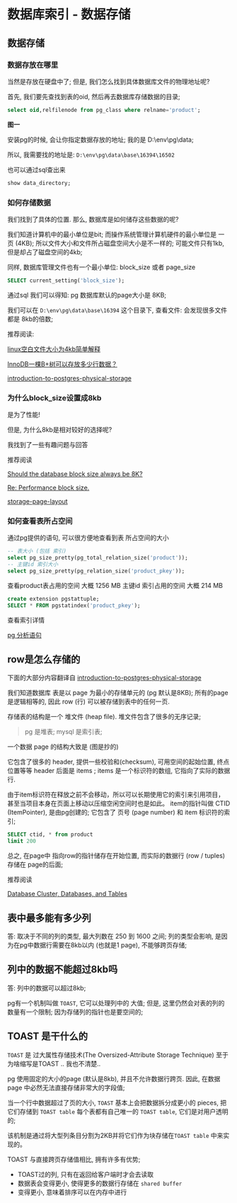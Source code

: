 # 数据库索引 - 数据存储

## 数据存储

### 数据存放在哪里

当然是存放在硬盘中了;
但是, 我们怎么找到具体数据库文件的物理地址呢?

首先, 我们要先查找到表的oid, 然后再去数据库存储数据的目录;

```sql
select oid,relfilenode from pg_class where relname='product';
```

**图一**

安装pg的时候, 会让你指定数据存放的地址; 
我的是 D:\env\pg\data; 

所以, 我需要找的地址是: 
`D:\env\pg\data\base\16394\16502`


也可以通过sql查出来

```sql
show data_directory;
```


### 如何存储数据

我们找到了具体的位置.
那么, 数据库是如何储存这些数据的呢? 

我们知道计算机中的最小单位是bit;
而操作系统管理计算机硬件的最小单位是 一页 (4KB); 
所以文件大小和文件所占磁盘空间大小是不一样的;
可能文件只有1kb, 但是却占了磁盘空间的4kb;

同样, 数据库管理文件也有一个最小单位: block_size 或者 page_size


```sql
SELECT current_setting('block_size');
```

通过sql 我们可以得知:
pg 数据库默认的page大小是 8KB;

我们可以在 `D:\env\pg\data\base\16394` 这个目录下, 查看文件:
会发现很多文件都是 8kb的倍数;


推荐阅读: 

[linux空白文件大小为4kb简单解释](https://blog.csdn.net/weixin_43944305/article/details/103578222)

[InnoDB一棵B+树可以存放多少行数据？](https://www.cnblogs.com/leefreeman/p/8315844.html)

[introduction-to-postgres-physical-storage](http://rachbelaid.com/introduction-to-postgres-physical-storage/)

### 为什么block_size设置成8kb

是为了性能!

但是, 为什么8kb是相对较好的选择呢?

我找到了一些有趣问题与回答

推荐阅读

[Should the database block size always be 8K?](https://knowledgebase.progress.com/articles/Article/18293)

[Re: Performance block size.](https://www.postgresql.org/message-id/irnvt4%24es5%241%40dough.gmane.org)

[storage-page-layout](https://www.postgresql.org/docs/current/storage-page-layout.html)


### 如何查看表所占空间

通过pg提供的语句, 可以很方便地查看到表 所占空间的大小

```sql
-- 表大小 (包括 索引)
select pg_size_pretty(pg_total_relation_size('product'));
-- 主键id 索引大小
select pg_size_pretty(pg_relation_size('product_pkey'));
```


查看product表占用的空间 大概 1256 MB
主键id 索引占用的空间 大概 214 MB


```sql
create extension pgstattuple;
SELECT * FROM pgstatindex('product_pkey');
```

查看索引详情

[pg 分析语句](http://mysql.taobao.org/monthly/2018/11/06/)


## row是怎么存储的

下面的大部分内容翻译自 [introduction-to-postgres-physical-storage](http://rachbelaid.com/introduction-to-postgres-physical-storage/)

我们知道数据库 表是以 page 为最小的存储单元的 (pg 默认是8KB);
所有的page是逻辑相等的, 因此 row (行) 可以被存储到表中的任何一页.

存储表的结构是一个 堆文件 (heap file). 
堆文件包含了很多的无序记录; 

> pg 是堆表; mysql 是索引表;

一个数据 page 的结构大致是 (图是抄的)

它包含了很多的 header, 提供一些校验和(checksum), 可用空间的起始位置, 终点位置等等
header 后面是 items ;
items 是一个标识符的数组, 它指向了实际的数据行.

由于item标识符在释放之前不会移动，所以可以长期使用它的索引来引用项目，甚至当项目本身在页面上移动以压缩空闲空间时也是如此。
item的指针叫做 CTID (ItemPointer), 是由pg创建的;
它包含了 页号 (page number) 和 item 标识符的索引;


```sql
SELECT ctid, * from product
limit 200
```

总之, 在page中 指向row的指针储存在开始位置, 
而实际的数据行 (row / tuples) 存储在 page的后面;

推荐阅读

[Database Cluster, Databases, and Tables](http://www.interdb.jp/pg/pgsql01.html)

## 表中最多能有多少列

答: 取决于不同的列的类型, 最大列数在 250 到 1600 之间;
列的类型会影响, 是因为在pg中数据行需要在8kb以内 (也就是1 page), 不能够跨页存储;

## 列中的数据不能超过8kb吗

答: 列中的数据可以超过8kb; 

pg有一个机制叫做 `TOAST`, 它可以处理列中的 大值;
但是, 这里仍然会对表的列的数量有一个限制;
因为存储列的指针也是要空间的;

## TOAST 是干什么的

`TOAST` 是 过大属性存储技术(The Oversized-Attribute Storage Technique)
至于为啥缩写是TOAST ..  我也不清楚..

pg 使用固定的大小的page (默认是8kb), 并且不允许数据行跨页.
因此, 在数据page 中必然无法直接存储非常大的字段值; 

当一个行中数据超过了页的大小, `TOAST` 基本上会把数据拆分成更小的 pieces, 把它们存储到 `TOAST table`
每个表都有自己唯一的 `TOAST table`, 它们是对用户透明的;

该机制是通过将大型列条目分割为2KB并将它们作为块存储在`TOAST table` 中来实现的。

TOAST 与直接跨页存储值相比, 拥有许多有优势;
- TOAST过的列, 只有在返回给客户端时才会去读取
- 数据表会变得更小, 使得更多的数据行存储在 `shared buffer`
- 变得更小, 意味着排序可以在内存中进行

